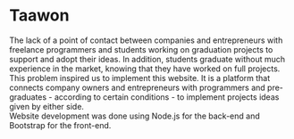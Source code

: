 # Taawon
The lack of a point of contact between companies and entrepreneurs with freelance programmers and students working on graduation projects to support and adopt their ideas. In addition, students graduate without much experience in the market, knowing that they have worked on full projects.  
This problem inspired us to implement this website.
It is a platform that connects company owners and entrepreneurs with programmers and pre-graduates - according to certain conditions - to implement projects ideas given by either side.  
Website development was done using Node.js for the back-end and Bootstrap for the front-end. 
